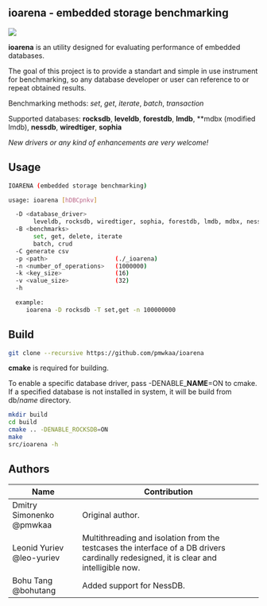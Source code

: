 
**ioarena** - embedded storage benchmarking
-------------------------------------------

<img src="https://travis-ci.org/pmwkaa/ioarena.svg?branch=master" />

**ioarena** is an utility designed for evaluating performance
of embedded databases.

The goal of this project is to provide a standart and simple
in use instrument for benchmarking, so any database developer or user
can reference to or repeat obtained results.

Benchmarking methods: *set*, *get*, *iterate*, *batch*, *transaction*

Supported databases: **rocksdb**, **leveldb**, **forestdb**, **lmdb**,
**mdbx (modified lmdb), **nessdb**, **wiredtiger**, **sophia**

*New drivers or any kind of enhancements are very welcome!*

Usage
-----

```sh
IOARENA (embedded storage benchmarking)

usage: ioarena [hDBCpnkv]

  -D <database_driver>
	   leveldb, rocksdb, wiredtiger, sophia, forestdb, lmdb, mdbx, nessdb
  -B <benchmarks>
	   set, get, delete, iterate
	   batch, crud
  -C generate csv
  -p <path>                   (./_ioarena)
  -n <number_of_operations>   (1000000)
  -k <key_size>               (16)
  -v <value_size>             (32)
  -h

  example:
	 ioarena -D rocksdb -T set,get -n 100000000
```

Build
-----

```sh
git clone --recursive https://github.com/pmwkaa/ioarena
```

**cmake** is required for building.

To enable a specific database driver, pass -DENABLE\_**NAME**=ON to cmake.
If a specified database is not installed in system, it will be build from db/*name* directory.

```sh
mkdir build
cd build
cmake .. -DENABLE_ROCKSDB=ON
make
src/ioarena -h
```

Authors
-------

| Name | Contribution |
|---|---|
| Dmitry Simonenko @pmwkaa | Original author. |
| Leonid Yuriev @leo-yuriev | Multithreading and isolation from the testcases the interface of a DB drivers cardinally redesigned, it is clear and intelligible now. |
| Bohu Tang @bohutang | Added support for NessDB. |
